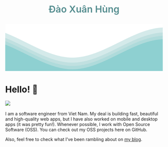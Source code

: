 <p align="center" style="color: #538c8e; font-size:30px; font-weight: 600">
  Đào Xuân Hùng
</p>	
<img src="./waves.svg" width="100%" height="150">

# Hello! 👋️
![](https://fb.com/xgnuhdev)

I am a software engineer from Viet Nam. My deal is building fast, beautiful and high-quality web apps, but I have also worked on mobile and desktop apps (it was pretty fun!). Whenever possible, I work with Open Source Software (OSS). You can check out my OSS projects here on GitHub.

Also, feel free to check what I've been rambling about on <a href="#" target="_blank">my blog</a>.
